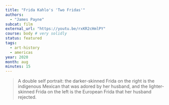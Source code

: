 ```yaml
---
title: "Frida Kahlo's 'Two Fridas'"
authors:
  - "James Payne"
subcat: film
external_url: "https://youtu.be/rxKR2cHmlPY"
course: body # very solidly
status: featured
tags:
  - art-history
  - americas
year: 2020
month: aug
minutes: 15
---
```


> A double self portrait: the darker-skinned Frida on the right is the indigenous Mexican
that was adored by her husband, and the lighter-skinned Frida on the left is the European Frida that her husband rejected.
